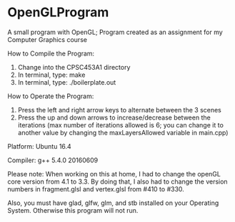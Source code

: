 # OpenGLProgram
A small program with OpenGL; Program created as an assignment for my Computer Graphics course

How to Compile the Program:
1. Change into the CPSC453A1 directory
2. In terminal, type: make
3. In terminal, type: ./boilerplate.out

How to Operate the Program:
1. Press the left and right arrow keys to alternate between the 3 scenes
2. Press the up and down arrows to increase/decrease between the iterations (max number of iterations allowed is 6; you can change it to another value by changing the maxLayersAllowed variable in main.cpp)

Platform:
Ubuntu 16.4

Compiler:
g++ 5.4.0 20160609


Please note:
When working on this at home, I had to change the openGL core version from 4.1 to 3.3. By doing that, I also had to change the version numbers in fragment.glsl and vertex.glsl from  #410 to #330. 

Also, you must have glad, glfw, glm, and stb installed on your Operating System. Otherwise this program will not run. 
